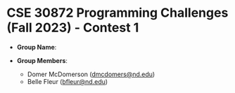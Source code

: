 # CSE 30872 Programming Challenges (Fall 2023) - Contest 1

- **Group Name**: 

- **Group Members**: 
    - Domer McDomerson (dmcdomers@nd.edu) 
    - Belle Fleur (bfleur@nd.edu) 
